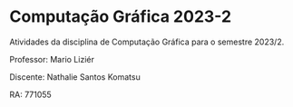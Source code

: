 # Computação Gráfica 2023-2

  Atividades da disciplina de Computação Gráfica para o semestre 2023/2.

  Professor: Mario Liziér


  Discente: Nathalie Santos Komatsu
  
  RA: 771055
